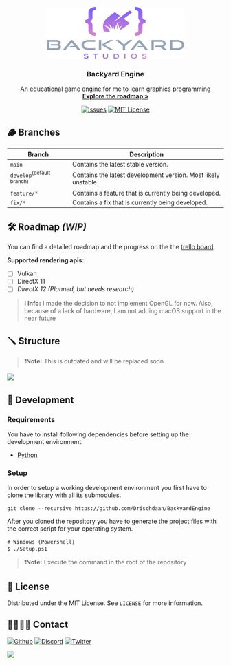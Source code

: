 <a name="readme-top"></a>

<div align="center">
  <a href="https://github.com/Drischdaan/BackyardEngine">
    <img src="https://raw.githubusercontent.com/Backyard-Studios/Branding/24006b7753330c3193ae399bb792a810304aea37/Logo/Logo.svg" alt="Logo" width="320" height="120">
  </a>
  <h3 align="center">Backyard Engine</h3>
  <p align="center">
    An educational game engine for me to learn graphics programming
    <br/>
    <a href="https://trello.com/b/Ro0Y7eFF/backyard-engine"><strong>Explore the roadmap »</strong></a>
    <br />
  </p>
</div>

<div align="center">

[![Issues][issues-shield]][issues-url]
[![MIT License][license-shield]][license-url]

</div>

## 🪵 Branches

| Branch                               | Description                                                   |
| ------------------------------------ | ------------------------------------------------------------- |
| `main`                               | Contains the latest stable version.                           |
| `develop`<sup>(default branch)</sup> | Contains the latest development version. Most likely unstable |
| `feature/*`                          | Contains a feature that is currently being developed.         |
| `fix/*`                              | Contains a fix that is currently being developed.             |

## 🛠️ Roadmap _(WIP)_

You can find a detailed roadmap and the progress on the the [trello board][trello-board].

**Supported rendering apis:**

- [ ] Vulkan
- [ ] DirectX 11
- [ ] _DirectX 12 (Planned, but needs research)_

> **ℹ️ Info:** I made the decision to not implement OpenGL for now. Also, because of a lack of hardware, I am not adding macOS support in the near future

## 🪛 Structure

> **❗Note:** This is outdated and will be replaced soon

<img src="https://i.imgur.com/pUdK0I1.jpg">

## 🚀 Development

### Requirements

You have to install following dependencies before setting up the development environment:

- [Python](https://www.python.org/downloads/)

### Setup

In order to setup a working development environment you first have to clone the library with all its submodules.

```shell
git clone --recursive https://github.com/Drischdaan/BackyardEngine
```

After you cloned the repository you have to generate the project files with the correct script for your operating system.

```shell
# Windows (Powershell)
$ ./Setup.ps1
```

> **❗Note:** Execute the command in the root of the repository

## 📜 License

Distributed under the MIT License. See `LICENSE` for more information.

## 🫱🏽‍🫲🏽 Contact

[![Github][github]][github-url]
[![Discord][discord]][discord-url]
[![Twitter][twitter]][twitter-url]

<div>
    <a href="https://www.buymeacoffee.com/Drischdaan">
      <img src="https://img.buymeacoffee.com/button-api/?text=Buy me a pizza&emoji=🍕&slug=Drischdaan&button_colour=BD5FFF&font_colour=ffffff&font_family=Lato&outline_colour=000000&coffee_colour=FFDD00" />
    </a>
</div>

<!-- Variables -->

[issues-shield]: https://img.shields.io/github/issues/Drischdaan/BackyardEngine.svg?style=for-the-badge
[issues-url]: https://github.com/Drischdaan/BackyardEngine/issues
[license-shield]: https://img.shields.io/github/license/Drischdaan/BackyardEngine.svg?style=for-the-badge
[license-url]: https://github.com/Drischdaan/BackyardEngine/blob/master/LICENSE.txt
[trello-board]: https://trello.com/b/Ro0Y7eFF/backyard-engine

<!-- Socials -->

[github]: https://skillicons.dev/icons?i=github
[github-url]: https://github.com/Drischdaan
[discord]: https://skillicons.dev/icons?i=discord
[discord-url]: https://discord.com/users/244115221776433152
[twitter]: https://skillicons.dev/icons?i=twitter
[twitter-url]: https://twitter.com/Drischdaan

<!-- https://github.com/tandpfun/skill-icons -->
<!-- https://github.com/Ileriayo/markdown-badges -->
